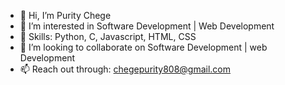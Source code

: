 - 👋 Hi, I’m Purity Chege
- 👀 I’m interested in Software Development | Web Development
- 🌱 Skills:  Python, C, Javascript, HTML, CSS 
- 💞️ I’m looking to collaborate on Software Development | web Development
- 📫 Reach out through: chegepurity808@gmail.com

<!---
Khaikhai01/Khaikhai01 is a ✨ special ✨ repository because its `README.md` (this file) appears on your GitHub profile.
You can click the Preview link to take a look at your changes.
--->
